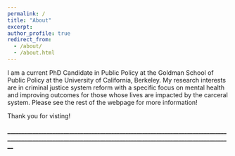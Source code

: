 ```yaml
---
permalink: /
title: "About"
excerpt: 
author_profile: true
redirect_from: 
  - /about/
  - /about.html
---
```


I am a current PhD Candidate in Public Policy at the Goldman School of Public Policy at the University of California, Berkeley. My research interests are in criminal justice system reform with a specific focus on mental health and improving outcomes for those whose lives are impacted by the carceral system. Please see the rest of the webpage for more information! 
<br>

Thank you for visting! 
<br>
<br> [______________________________________________________________________________________________________________________________________________________________](https://thumbs.gfycat.com/ScornfulDismalJoey-max-1mb.gif)
